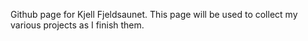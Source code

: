 Github page for Kjell Fjeldsaunet.
This page will be used to collect my various projects as I finish them.
